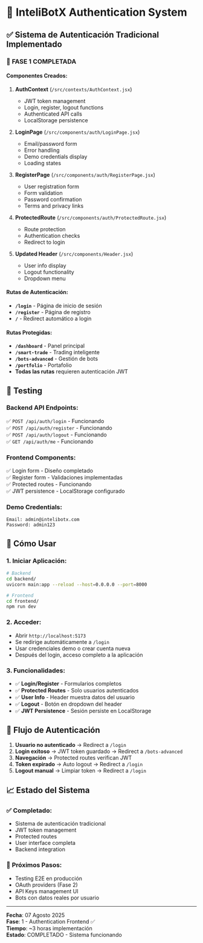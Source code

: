 # 🔐 InteliBotX Authentication System

## ✅ Sistema de Autenticación Tradicional Implementado

### 🎯 **FASE 1 COMPLETADA**

#### **Componentes Creados:**
1. **AuthContext** (`/src/contexts/AuthContext.jsx`)
   - JWT token management
   - Login, register, logout functions
   - Authenticated API calls
   - LocalStorage persistence

2. **LoginPage** (`/src/components/auth/LoginPage.jsx`)
   - Email/password form
   - Error handling
   - Demo credentials display
   - Loading states

3. **RegisterPage** (`/src/components/auth/RegisterPage.jsx`)
   - User registration form
   - Form validation
   - Password confirmation
   - Terms and privacy links

4. **ProtectedRoute** (`/src/components/auth/ProtectedRoute.jsx`)
   - Route protection
   - Authentication checks
   - Redirect to login

5. **Updated Header** (`/src/components/Header.jsx`)
   - User info display
   - Logout functionality
   - Dropdown menu

#### **Rutas de Autenticación:**
- **`/login`** - Página de inicio de sesión
- **`/register`** - Página de registro
- **`/`** - Redirect automático a login

#### **Rutas Protegidas:**
- **`/dashboard`** - Panel principal
- **`/smart-trade`** - Trading inteligente  
- **`/bots-advanced`** - Gestión de bots
- **`/portfolio`** - Portafolio
- **Todas las rutas** requieren autenticación JWT

## 🧪 **Testing**

### **Backend API Endpoints:**
✅ `POST /api/auth/login` - Funcionando  
✅ `POST /api/auth/register` - Funcionando  
✅ `POST /api/auth/logout` - Funcionando  
✅ `GET /api/auth/me` - Funcionando  

### **Frontend Components:**
✅ Login form - Diseño completado  
✅ Register form - Validaciones implementadas  
✅ Protected routes - Funcionando  
✅ JWT persistence - LocalStorage configurado  

### **Demo Credentials:**
```
Email: admin@intelibotx.com
Password: admin123
```

## 🚀 **Cómo Usar**

### **1. Iniciar Aplicación:**
```bash
# Backend
cd backend/
uvicorn main:app --reload --host=0.0.0.0 --port=8000

# Frontend  
cd frontend/
npm run dev
```

### **2. Acceder:**
- Abrir `http://localhost:5173`
- Se redirige automáticamente a `/login`
- Usar credenciales demo o crear cuenta nueva
- Después del login, acceso completo a la aplicación

### **3. Funcionalidades:**
- ✅ **Login/Register** - Formularios completos
- ✅ **Protected Routes** - Solo usuarios autenticados
- ✅ **User Info** - Header muestra datos del usuario
- ✅ **Logout** - Botón en dropdown del header
- ✅ **JWT Persistence** - Sesión persiste en LocalStorage

## 🔄 **Flujo de Autenticación**

1. **Usuario no autenticado** → Redirect a `/login`
2. **Login exitoso** → JWT token guardado → Redirect a `/bots-advanced`
3. **Navegación** → Protected routes verifican JWT
4. **Token expirado** → Auto logout → Redirect a `/login`
5. **Logout manual** → Limpiar token → Redirect a `/login`

## 📈 **Estado del Sistema**

### ✅ **Completado:**
- Sistema de autenticación tradicional
- JWT token management
- Protected routes
- User interface completa
- Backend integration

### 🚀 **Próximos Pasos:**
- Testing E2E en producción
- OAuth providers (Fase 2)
- API Keys management UI
- Bots con datos reales por usuario

---

**Fecha**: 07 Agosto 2025  
**Fase**: 1 - Authentication Frontend ✅  
**Tiempo**: ~3 horas implementación  
**Estado**: COMPLETADO - Sistema funcionando